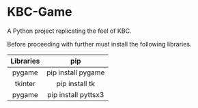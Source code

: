 # KBC-Game
A Python project replicating the feel of KBC.

Before proceeding with further must install the following libraries.

| Libraries | pip |
| :---: | :---: |
| pygame | pip install pygame |
| tkinter | pip install tk |
| pygame | pip install pyttsx3 |
